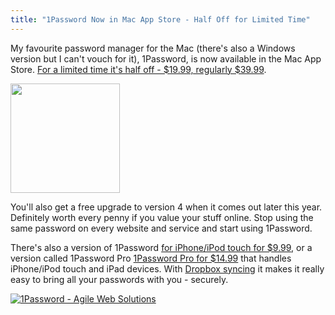```yaml
---
title: "1Password Now in Mac App Store - Half Off for Limited Time"
---
```

<p>My favourite password manager for the Mac (there's also a Windows version but I can't vouch for it), 1Password, is now available in the Mac App Store. <a href="https://click.linksynergy.com/fs-bin/stat?id=6PFrOqNV4B8&offerid=146261&type=3&subid=0&tmpid=1826&RD_PARM1=http%253A%252F%252Fitunes.apple.com%252Fca%252Fapp%252F1password%252Fid443987910%253Fmt%253D12%2526uo%253D4%2526partnerId%253D30" target="itunes_store">For a limited time it's half off - $19.99, regularly $39.99</a>.</p>
<p><img src="https://chrisenns.com/wp-content/uploads/2011/09/1password.png" alt="" title="1password" width="175" height="175" class="aligncenter size-full wp-image-19648" /></p>
<p>You'll also get a free upgrade to version 4 when it comes out later this year. Definitely worth every penny if you value your stuff online. Stop using the same password on every website and service and start using 1Password.</p>
<p>There's also a version of 1Password <a href="https://click.linksynergy.com/fs-bin/stat?id=6PFrOqNV4B8&offerid=146261&type=3&subid=0&tmpid=1826&RD_PARM1=http%253A%252F%252Fitunes.apple.com%252Fca%252Fapp%252F1password-for-iphone%252Fid285897618%253Fmt%253D8%2526uo%253D4%2526partnerId%253D30" target="itunes_store">for iPhone/iPod touch for $9.99</a>, or a version called 1Password Pro <a href="https://click.linksynergy.com/fs-bin/stat?id=6PFrOqNV4B8&offerid=146261&type=3&subid=0&tmpid=1826&RD_PARM1=http%253A%252F%252Fitunes.apple.com%252Fca%252Fapp%252F1password-pro%252Fid319898689%253Fmt%253D8%2526uo%253D4%2526partnerId%253D30" target="itunes_store">1Password Pro for $14.99</a> that handles iPhone/iPod touch and iPad devices. With <a href="https://db.tt/czHe7sK">Dropbox syncing</a> it makes it really easy to bring all your passwords with you - securely.</p>
<p><a href="https://click.linksynergy.com/fs-bin/stat?id=6PFrOqNV4B8&offerid=146261&type=3&subid=0&tmpid=1826&RD_PARM1=http%253A%252F%252Fitunes.apple.com%252Fca%252Fapp%252F1password%252Fid443987910%253Fmt%253D12%2526uo%253D4%2526partnerId%253D30" target="itunes_store"><img src="https://ax.phobos.apple.com.edgesuite.net/images/web/linkmaker/badge_macappstore-lrg.gif" alt="1Password - Agile Web Solutions" style="border: 0;"/></a></p>
